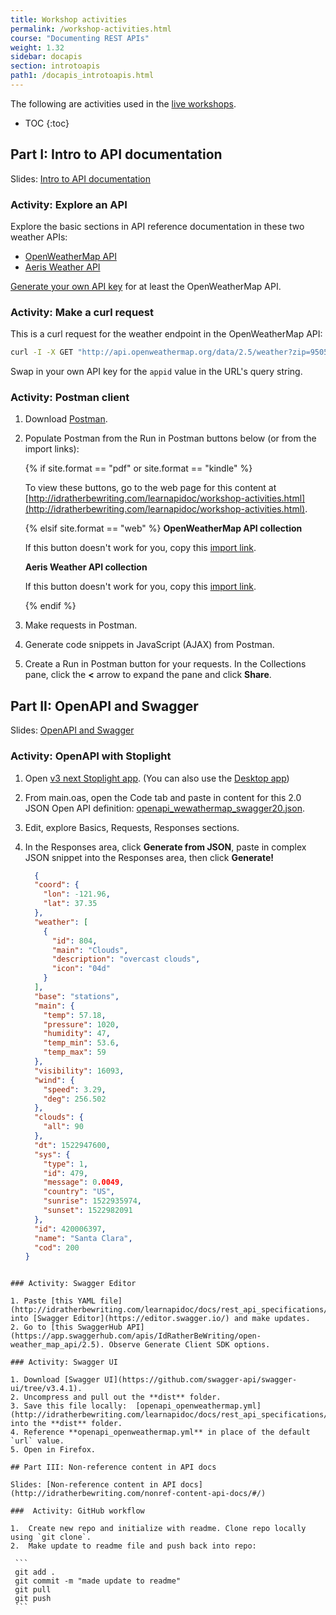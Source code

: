 ```yaml
---
title: Workshop activities
permalink: /workshop-activities.html
course: "Documenting REST APIs"
weight: 1.32
sidebar: docapis
section: introtoapis
path1: /docapis_introtoapis.html
---
```


The following are activities used in the [live workshops](http://idratherbewriting.com/2018/01/29/api-workshop-in-denver/).

* TOC
{:toc}

## Part I: Intro to API documentation

Slides: [Intro to API documentation](http://idratherbewriting.com/intro-to-api-documentation/index.html)

### Activity: Explore an API

Explore the basic sections in API reference documentation in these two weather APIs:

* [OpenWeatherMap API](https://openweathermap.org/api/)
* [Aeris Weather API](https://www.aerisweather.com/support/docs/api/)

[Generate your own API key](docapis_get_auth_keys.html#openweathermap_apikey) for at least the OpenWeatherMap API.

### Activity: Make a curl request

This is a curl request for the weather endpoint in the OpenWeatherMap API:

```bash
curl -I -X GET "http://api.openweathermap.org/data/2.5/weather?zip=95050%2Cus&appid=fd4698c940c6d1da602a70ac34f0b147&units=imperial"
```

Swap in your own API key for the `appid` value in the URL's query string.

### Activity: Postman client

1.  Download [Postman](https://www.getpostman.com/).
2.  Populate Postman from the Run in Postman buttons below (or from the import links):

    {% if site.format == "pdf" or site.format == "kindle" %}

    To view these buttons, go to the web page for this content at [http://idratherbewriting.com/learnapidoc/workshop-activities.html](http://idratherbewriting.com/learnapidoc/workshop-activities.html).

    {% elsif site.format == "web" %}
    **OpenWeatherMap API collection**

    <div class="postman-run-button"
    data-postman-action="collection/import"
    data-postman-var-1="abd0d0741e8206266958"></div>
    <script type="text/javascript">
      (function (p,o,s,t,m,a,n) {
        !p[s] && (p[s] = function () { (p[t] || (p[t] = [])).push(arguments); });
        !o.getElementById(s+t) && o.getElementsByTagName("head")[0].appendChild((
          (n = o.createElement("script")),
          (n.id = s+t), (n.async = 1), (n.src = m), n
        ));
      }(window, document, "\_pm", "PostmanRunObject", "https://run.pstmn.io/button.js"));
    </script>

    If this button doesn't work for you, copy this [import link](https://www.getpostman.com/collections/abd0d0741e8206266958).

    **Aeris Weather API collection**

    <div class="postman-run-button"
    data-postman-action="collection/import"
    data-postman-var-1="65dcddab41ff7a773bb1"></div>
    <script type="text/javascript">
      (function (p,o,s,t,m,a,n) {
        !p[s] && (p[s] = function () { (p[t] || (p[t] = [])).push(arguments); });
        !o.getElementById(s+t) && o.getElementsByTagName("head")[0].appendChild((
          (n = o.createElement("script")),
          (n.id = s+t), (n.async = 1), (n.src = m), n
        ));
      }(window, document, "\_pm", "PostmanRunObject", "https://run.pstmn.io/button.js"));
    </script>

    If this button doesn't work for you, copy this [import link](https://www.getpostman.com/collections/65dcddab41ff7a773bb1).

    {% endif %}

3.  Make requests in Postman.
4.  Generate code snippets in JavaScript (AJAX) from Postman.
5.  Create a Run in Postman button for your requests. In the Collections pane, click the **<** arrow to expand the pane and click **Share**.

## Part II: OpenAPI and Swagger

Slides: [OpenAPI and Swagger](http://idratherbewriting.com/openapi-and-swagger/#/)

### Activity: OpenAPI with Stoplight

1.  Open [v3 next Stoplight app](https://next.stoplight.io/). (You can also use the [Desktop app](https://github.com/stoplightio/desktop/releases/latest))
2.  From main.oas, open the Code tab and paste in content for this 2.0 JSON Open API definition: [openapi_wewathermap_swagger20.json](http://idratherbewriting.com/learnapidoc/docs/rest_api_specifications/openapi_wewathermap_swagger20.json).
3.  Edit, explore Basics, Requests, Responses sections.
4.  In the Responses area, click **Generate from JSON**, paste in complex JSON snippet into the Responses area, then click **Generate!**

    ```json
      {
      "coord": {
        "lon": -121.96,
        "lat": 37.35
      },
      "weather": [
        {
          "id": 804,
          "main": "Clouds",
          "description": "overcast clouds",
          "icon": "04d"
        }
      ],
      "base": "stations",
      "main": {
        "temp": 57.18,
        "pressure": 1020,
        "humidity": 47,
        "temp_min": 53.6,
        "temp_max": 59
      },
      "visibility": 16093,
      "wind": {
        "speed": 3.29,
        "deg": 256.502
      },
      "clouds": {
        "all": 90
      },
      "dt": 1522947600,
      "sys": {
        "type": 1,
        "id": 479,
        "message": 0.0049,
        "country": "US",
        "sunrise": 1522935974,
        "sunset": 1522982091
      },
      "id": 420006397,
      "name": "Santa Clara",
      "cod": 200
    }
   ```

### Activity: Swagger Editor

1. Paste [this YAML file](http://idratherbewriting.com/learnapidoc/docs/rest_api_specifications/openapi_openweathermap.yml) into [Swagger Editor](https://editor.swagger.io/) and make updates.
2. Go to [this SwaggerHub API](https://app.swaggerhub.com/apis/IdRatherBeWriting/open-weather_map_api/2.5). Observe Generate Client SDK options.

### Activity: Swagger UI

1. Download [Swagger UI](https://github.com/swagger-api/swagger-ui/tree/v3.4.1).
2. Uncompress and pull out the **dist** folder.
3. Save this file locally:  [openapi_openweathermap.yml](http://idratherbewriting.com/learnapidoc/docs/rest_api_specifications/openapi_openweathermap.yml) into the **dist** folder.
4. Reference **openapi_openweathermap.yml** in place of the default `url` value.
5. Open in Firefox.

## Part III: Non-reference content in API docs

Slides: [Non-reference content in API docs](http://idratherbewriting.com/nonref-content-api-docs/#/)

###  Activity: GitHub workflow

1.  Create new repo and initialize with readme. Clone repo locally using `git clone`.
2.  Make update to readme file and push back into repo:

    ```
    git add .
    git commit -m "made update to readme"
    git pull
    git push
    ```
